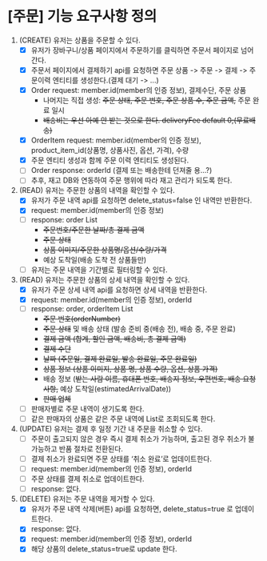 # [주문] 기능 요구사항 정의

1. (CREATE) 유저는 상품을 주문할 수 있다.
    -[X] 유저가 장바구니/상품 페이지에서 주문하기를 클릭하면 주문서 페이지로 넘어간다.
    -[X] 주문서 페이지에서 결제하기 api를 요청하면 주문 상품 -> 주문 -> 결제 -> 주문이력 엔티티를 생성한다.(결제 대기 -> ...)
    -[X] Order request: member.id(member의 인증 정보), 결제수단, 주문 상품
        - 나머지는 직접 생성: ~~주문 상태, 주문 번호, 주문 상품 수, 주문 금액,~~ 주문 완료 일시
        - ~~배송비는 우선 아예 안 받는 것으로 한다. deliveryFee default 0;(무료배송)~~
    -[X] OrderItem request: member.id(member의 인증 정보), product_item_id(상품명, 상품사진, 옵션, 가격), 수량
    -[X] 주문 엔티티 생성과 함께 주문 이력 엔티티도 생성된다.
    -[ ] Order response: orderId (결제 또는 배송한테 던져줄 용...?)
    -[ ] 추후, 재고 DB와 연동하여 주문 행위에 따라 재고 관리가 되도록 한다.
2. (READ) 유저는 주문한 상품의 내역을 확인할 수 있다.
    -[X] 유저가 주문 내역 api를 요청하면 delete_status=false 인 내역만 반환한다.
    -[X] request: member.id(member의 인증 정보)
    -[ ] response: order List
        - ~~주문번호/주문한 날짜/총 결제 금액~~
        - ~~주문 상태~~
        - ~~상품 이미지/주문한 상품명/옵션/수량/가격~~
        - 예상 도착일(배송 도착 전 상품들만)
    -[ ] 유저는 주문 내역을 기간별로 필터링할 수 있다.
3. (READ) 유저는 주문한 상품의 상세 내역을 확인할 수 있다.
    -[X] 유저가 주문 상세 내역 api를 요청하면 상세 내역을 반환한다.
    -[X] request: member.id(member의 인증 정보), orderId
    -[ ] response: order, orderItem List
        - ~~주문 번호(orderNumber)~~
        - ~~주문 상태~~ 및 배송 상태 (발송 준비 중(배송 전), 배송 중, 주문 완료)
        - ~~결제 금액 (합계, ~~할인 금액~~, 배송비, 총 결제 금액)~~
        - ~~결제 수단~~
        - ~~날짜 (주문일, 결제 완료일, 발송 완료일, 주문 완료일)~~
        - ~~상품 정보 (상품 이미지, 상품 명, 상품 수량, 옵션, 상품 가격)~~
        - 배송 정보 (~~받는 사람 이름, 휴대폰 번호, 배송지 정보, 우편번호, 배송 요청 사항,~~ 예상 도착일(estimatedArrivalDate))
        - ~~판매 업체~~
    -[ ] 판매자별로 주문 내역이 생기도록 한다.
    -[ ] 같은 판매자의 상품은 같은 주문 내역에 List로 조회되도록 한다.
4. (UPDATE) 유저는 결제 후 일정 기간 내 주문을 취소할 수 있다.
    -[ ] 주문이 출고되지 않은 경우 즉시 결제 취소가 가능하며, 출고된 경우 취소가 불가능하고 반품 절차로 전환된다.
    -[ ] 결제 취소가 완료되면 주문 상태를 ‘취소 완료’로 업데이트한다.
    -[ ] request: member.id(member의 인증 정보), orderId
    -[ ] 주문 상태를 결제 취소로 업데이트한다.
    -[ ] response: 없다.
5. (DELETE) 유저는 주문 내역을 제거할 수 있다.
    -[X] 유저가 주문 내역 삭제(버튼) api를 요청하면, delete_status=true 로 업데이트한다.
    -[X] response: 없다.
    -[X] request: member.id(member의 인증 정보), orderId
    -[X] 해당 상품의 delete_status=true로 update 한다.
